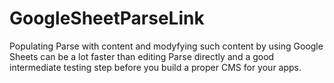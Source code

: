 # GoogleSheetParseLink
Populating Parse with content and modyfying such content by using Google Sheets can be a lot faster than editing Parse directly and a good intermediate testing step before you build a proper CMS for your apps.
